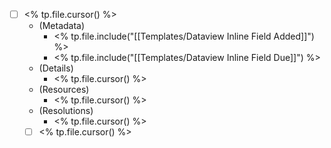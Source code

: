- [ ] <% tp.file.cursor() %>
	- (Metadata)
		- <% tp.file.include("[[Templates/Dataview Inline Field Added]]") %>
		- <% tp.file.include("[[Templates/Dataview Inline Field Due]]") %>
	- (Details)
		- <% tp.file.cursor() %>
	- (Resources)
		- <% tp.file.cursor() %>
	- (Resolutions)
		- <% tp.file.cursor() %>
	- [ ] <% tp.file.cursor() %>
